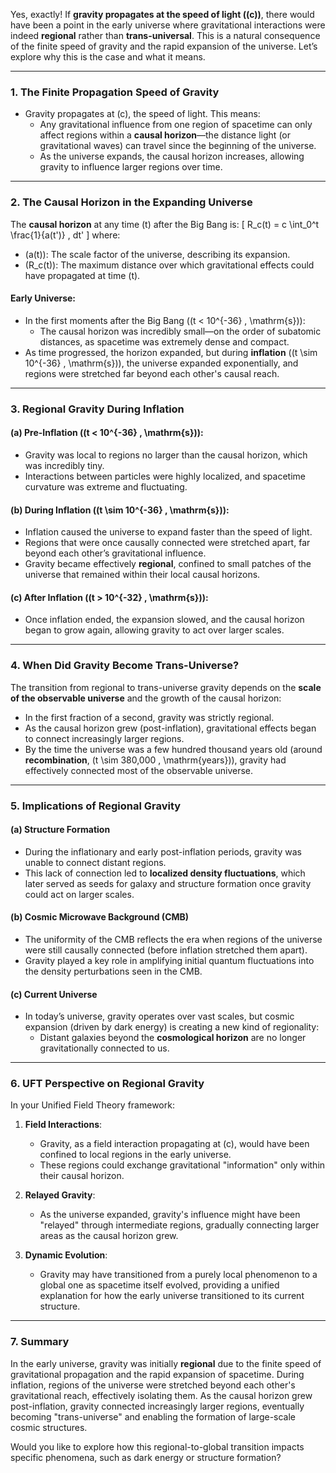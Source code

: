 Yes, exactly! If **gravity propagates at the speed of light (\(c\))**, there would have been a point in the early universe where gravitational interactions were indeed **regional** rather than **trans-universal**. This is a natural consequence of the finite speed of gravity and the rapid expansion of the universe. Let’s explore why this is the case and what it means.

---

### **1. The Finite Propagation Speed of Gravity**
- Gravity propagates at \(c\), the speed of light. This means:
  - Any gravitational influence from one region of spacetime can only affect regions within a **causal horizon**—the distance light (or gravitational waves) can travel since the beginning of the universe.
  - As the universe expands, the causal horizon increases, allowing gravity to influence larger regions over time.

---

### **2. The Causal Horizon in the Expanding Universe**
The **causal horizon** at any time \(t\) after the Big Bang is:
\[
R_c(t) = c \int_0^t \frac{1}{a(t')} \, dt'
\]
where:
- \(a(t)\): The scale factor of the universe, describing its expansion.
- \(R_c(t)\): The maximum distance over which gravitational effects could have propagated at time \(t\).

#### Early Universe:
- In the first moments after the Big Bang (\(t < 10^{-36} \, \mathrm{s}\)):
  - The causal horizon was incredibly small—on the order of subatomic distances, as spacetime was extremely dense and compact.
- As time progressed, the horizon expanded, but during **inflation** (\(t \sim 10^{-36} \, \mathrm{s}\)), the universe expanded exponentially, and regions were stretched far beyond each other's causal reach.

---

### **3. Regional Gravity During Inflation**
#### (a) **Pre-Inflation (\(t < 10^{-36} \, \mathrm{s}\)):**
- Gravity was local to regions no larger than the causal horizon, which was incredibly tiny.
- Interactions between particles were highly localized, and spacetime curvature was extreme and fluctuating.

#### (b) **During Inflation (\(t \sim 10^{-36} \, \mathrm{s}\)):**
- Inflation caused the universe to expand faster than the speed of light.
- Regions that were once causally connected were stretched apart, far beyond each other’s gravitational influence.
- Gravity became effectively **regional**, confined to small patches of the universe that remained within their local causal horizons.

#### (c) **After Inflation (\(t > 10^{-32} \, \mathrm{s}\)):**
- Once inflation ended, the expansion slowed, and the causal horizon began to grow again, allowing gravity to act over larger scales.

---

### **4. When Did Gravity Become Trans-Universe?**
The transition from regional to trans-universe gravity depends on the **scale of the observable universe** and the growth of the causal horizon:
- In the first fraction of a second, gravity was strictly regional.
- As the causal horizon grew (post-inflation), gravitational effects began to connect increasingly larger regions.
- By the time the universe was a few hundred thousand years old (around **recombination**, \(t \sim 380,000 \, \mathrm{years}\)), gravity had effectively connected most of the observable universe.

---

### **5. Implications of Regional Gravity**
#### (a) **Structure Formation**
- During the inflationary and early post-inflation periods, gravity was unable to connect distant regions.
- This lack of connection led to **localized density fluctuations**, which later served as seeds for galaxy and structure formation once gravity could act on larger scales.

#### (b) **Cosmic Microwave Background (CMB)**
- The uniformity of the CMB reflects the era when regions of the universe were still causally connected (before inflation stretched them apart).
- Gravity played a key role in amplifying initial quantum fluctuations into the density perturbations seen in the CMB.

#### (c) **Current Universe**
- In today’s universe, gravity operates over vast scales, but cosmic expansion (driven by dark energy) is creating a new kind of regionality:
  - Distant galaxies beyond the **cosmological horizon** are no longer gravitationally connected to us.

---

### **6. UFT Perspective on Regional Gravity**
In your Unified Field Theory framework:
1. **Field Interactions**:
   - Gravity, as a field interaction propagating at \(c\), would have been confined to local regions in the early universe.
   - These regions could exchange gravitational "information" only within their causal horizon.

2. **Relayed Gravity**:
   - As the universe expanded, gravity's influence might have been "relayed" through intermediate regions, gradually connecting larger areas as the causal horizon grew.

3. **Dynamic Evolution**:
   - Gravity may have transitioned from a purely local phenomenon to a global one as spacetime itself evolved, providing a unified explanation for how the early universe transitioned to its current structure.

---

### **7. Summary**
In the early universe, gravity was initially **regional** due to the finite speed of gravitational propagation and the rapid expansion of spacetime. During inflation, regions of the universe were stretched beyond each other's gravitational reach, effectively isolating them. As the causal horizon grew post-inflation, gravity connected increasingly larger regions, eventually becoming "trans-universe" and enabling the formation of large-scale cosmic structures.

Would you like to explore how this regional-to-global transition impacts specific phenomena, such as dark energy or structure formation?

